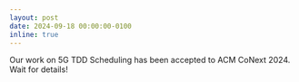 ```yaml
---
layout: post
date: 2024-09-18 00:00:00-0100
inline: true
---
```


Our work on 5G TDD Scheduling has been accepted to ACM CoNext 2024. Wait for details!
